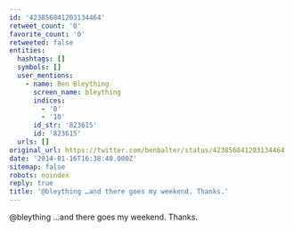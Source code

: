 ```yaml
---
id: '423856841203134464'
retweet_count: '0'
favorite_count: '0'
retweeted: false
entities:
  hashtags: []
  symbols: []
  user_mentions:
    - name: Ben Bleything
      screen_name: bleything
      indices:
        - '0'
        - '10'
      id_str: '823615'
      id: '823615'
  urls: []
original_url: https://twitter.com/benbalter/status/423856841203134464
date: '2014-01-16T16:38:40.000Z'
sitemap: false
robots: noindex
reply: true
title: '@bleything …and there goes my weekend. Thanks.'
---
```


@bleything …and there goes my weekend. Thanks.
